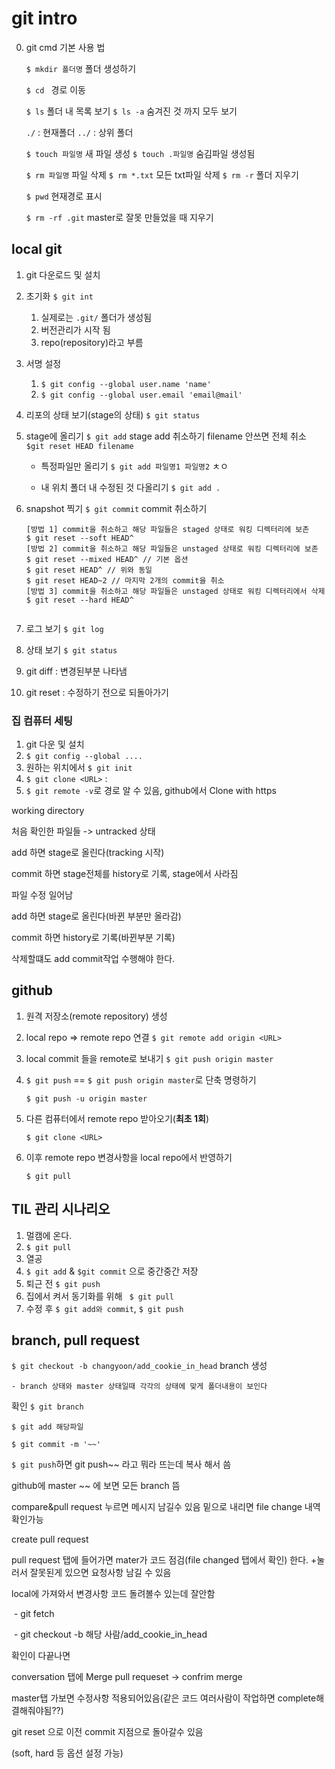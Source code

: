# git intro

0. git cmd 기본 사용 법

   `$ mkdir 폴더명` 폴더 생성하기

   `$ cd ` 경로 이동 	

   `$ ls` 폴더 내 목록 보기 `$ ls -a` 숨겨진 것 까지 모두 보기

   `./` : 현재폴더 `../` : 상위 폴더

   `$ touch 파일명` 새 파일 생성 `$ touch .파일명` 숨김파일 생성됨

   `$ rm 파일명` 파일 삭제 `$ rm *.txt`  모든 txt파일 삭제  `$ rm -r` 폴더 지우기

   `$ pwd` 현재경로 표시

   `$ rm -rf .git` master로 잘못 만들었을 때 지우기

## local git

1. git 다운로드 및 설치 

2. 초기화 `$ git int`
   1. 실제로는 `.git/` 폴더가 생성됨
   2. 버전관리가 시작 됨
   3. repo(repository)라고 부름
   
3. 서명 설정
   1. `$ git config --global user.name 'name'`
   2. `$ git config --global user.email 'email@mail'`

4. 리포의 상태 보기(stage의 상태) `$ git status`

5. stage에 올리기 `$ git add`
   stage add 취소하기 filename 안쓰면 전체 취소 `$git reset HEAD filename`

   - 특정파일만 올리기 `$ git add 파일명1 파일명2` ㅊㅇ 

   - 내 위치 폴더 내 수정된 것 다올리기 `$ git add .`

6. snapshot 찍기 `$ git commit`
   commit 취소하기 

   ```
   [방법 1] commit을 취소하고 해당 파일들은 staged 상태로 워킹 디렉터리에 보존
   $ git reset --soft HEAD^
   [방법 2] commit을 취소하고 해당 파일들은 unstaged 상태로 워킹 디렉터리에 보존
   $ git reset --mixed HEAD^ // 기본 옵션
   $ git reset HEAD^ // 위와 동일
   $ git reset HEAD~2 // 마지막 2개의 commit을 취소
   [방법 3] commit을 취소하고 해당 파일들은 unstaged 상태로 워킹 디렉터리에서 삭제
   $ git reset --hard HEAD^
   ```

    ```

    ```
   
7. 로그 보기 `$ git log`

8. 상태 보기 `$ git status`

9. git diff : 변경된부분 나타냄

10. git reset : 수정하기 전으로 되돌아가기

### 집 컴퓨터 세팅

1. git 다운 및 설치
2. `$ git config --global ....` 
3. 원하는 위치에서 `$ git init`
4. `$ git clone <URL>` : 
5. `$ git remote -v`로 경로 알 수 있음, github에서 Clone with https



working directory

처음 확인한 파일들 -> untracked 상태

add 하면 stage로 올린다(tracking 시작)

commit 하면 stage전체를 history로 기록, stage에서 사라짐

파일 수정 일어남

add 하면 stage로 올린다(바뀐 부분만 올라감)

commit 하면 history로 기록(바뀐부분 기록)

삭제할떄도 add commit작업 수행해야 한다.

## github

1. 원격 저장소(remote repository) 생성

2. local repo => remote repo  연결 `$ git remote add origin <URL>`

3. local commit 들을 remote로 보내기 `$ git push origin master`

4. `$ git push` == `$ git push origin master`로 단축 명령하기

   `$ git push -u origin master`

5. 다른 컴퓨터에서 remote repo 받아오기(**최초 1회**)

   `$ git clone <URL>`

6. 이후 remote repo 변경사항을 local repo에서 반영하기

   `$ git pull`



## TIL 관리 시나리오

1. 멀캠에 온다.
2. `$ git pull`
3. 열공
4. `$ git add` & `$git commit` 으로  중간중간 저장
5. 퇴근 전 `$ git push`
6. 집에서 켜서 동기화를 위해 ` $ git pull`
7. 수정 후 `$ git add와 commit`, `$ git push`

### 

## branch, pull request



`$ git checkout -b changyoon/add_cookie_in_head` branch 생성

	- branch 상태와 master 상태일때 각각의 상태에 맞게 폴더내용이 보인다

확인 `$ git branch`

`$ git add 해당파일`

`$ git commit -m '~~'`

`$ git push`하면 git push~~ 라고 뭐라 뜨는데 복사 해서 씀

github에 master ~~ 에 보면 모든 branch 뜸

compare&pull request 누르면 메시지 남길수 있음 밑으로 내리면 file change 내역 확인가능

create pull request

pull request 탭에 들어가면 mater가 코드 점검(file changed 탭에서 확인) 한다. +눌러서 잘못된게 있으면 요청사항 남길 수 있음



local에 가져와서 변경사항 코드 돌려볼수 있는데 잘안함

​	- git fetch

​	- git checkout  -b 해당 사람/add_cookie_in_head



확인이 다끝나면

conversation 탭에 Merge pull requeset -> confrim merge

master탭 가보면 수정사항 적용되어있음(같은 코드 여러사람이 작업하면 complete해결해줘야됨??)



git reset 으로 이전 commit  지점으로 돌아갈수 있음

(soft, hard 등 옵션 설정 가능)

